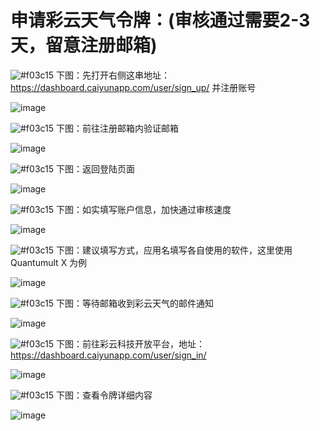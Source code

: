 # 申请彩云天气令牌：(审核通过需要2-3天，留意注册邮箱)

![#f03c15](https://placehold.it/15/f03c15/000000?text=+) 下图：先打开右侧这串地址：https://dashboard.caiyunapp.com/user/sign_up/ 并注册账号

![image](https://raw.githubusercontent.com/chiupam/tutorial-image/master/QuantumultX/caiyun_api_1.png)

![#f03c15](https://placehold.it/15/f03c15/000000?text=+) 下图：前往注册邮箱内验证邮箱

![image](https://raw.githubusercontent.com/chiupam/tutorial-image/master/QuantumultX/caiyun_api_2.png)

![#f03c15](https://placehold.it/15/f03c15/000000?text=+) 下图：返回登陆页面

![image](https://raw.githubusercontent.com/chiupam/tutorial-image/master/QuantumultX/caiyun_api_3.png)

![#f03c15](https://placehold.it/15/f03c15/000000?text=+) 下图：如实填写账户信息，加快通过审核速度

![image](https://raw.githubusercontent.com/chiupam/tutorial-image/master/QuantumultX/caiyun_api_4.png)

![#f03c15](https://placehold.it/15/f03c15/000000?text=+) 下图：建议填写方式，应用名填写各自使用的软件，这里使用 Quantumult X 为例

![image](https://raw.githubusercontent.com/chiupam/tutorial-image/master/QuantumultX/caiyun_api_5.png)

![#f03c15](https://placehold.it/15/f03c15/000000?text=+) 下图：等待邮箱收到彩云天气的邮件通知

![image](https://raw.githubusercontent.com/chiupam/tutorial-image/master/QuantumultX/caiyun_api_6.png)

![#f03c15](https://placehold.it/15/f03c15/000000?text=+) 下图：前往彩云科技开放平台，地址：https://dashboard.caiyunapp.com/user/sign_in/

![image](https://raw.githubusercontent.com/chiupam/tutorial-image/master/QuantumultX/caiyun_api_7.png)

![#f03c15](https://placehold.it/15/f03c15/000000?text=+) 下图：查看令牌详细内容

![image](https://raw.githubusercontent.com/chiupam/tutorial-image/master/QuantumultX/caiyun_api_8.png)
